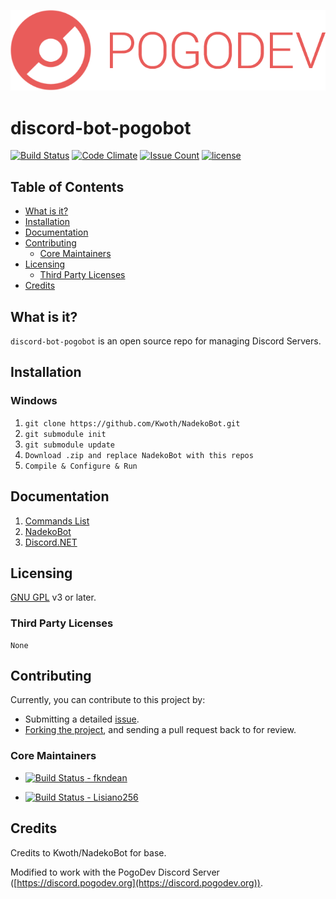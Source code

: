 [![POGODEV](https://github.com/pogodevorg/assets/blob/master/public/img/logo-github.png?raw=true)](https://pogodev.org)

# discord-bot-pogobot
[![Build Status](https://travis-ci.org/pogodevorg/discord-bot-pogobot.svg?branch=master)](https://travis-ci.org/pogodevorg/discord-bot-pogobot) [![Code Climate](https://codeclimate.com/github/pogodevorg/discord-bot-pogobot/badges/gpa.svg)](https://codeclimate.com/github/pogodevorg/discord-bot-pogobot) [![Issue Count](https://codeclimate.com/github/pogodevorg/discord-bot-pogobot/badges/issue_count.svg)](https://codeclimate.com/github/pogodevorg/discord-bot-pogobot) [![license](https://img.shields.io/github/license/pogodevorg/discord-bot-pogobot.svg?maxAge=2592000?style=flat-square)](https://github.com/pogodevorg/discord-bot-pogobot/blob/master/LICENSE.md)

## Table of Contents
* [What is it?](#what-is-it)
* [Installation](#installation)
* [Documentation](#documentation)
* [Contributing](#contributing)
  * [Core Maintainers](#core-maintainers)
* [Licensing](#licensing)
  * [Third Party Licenses](#third-party-licenses)
* [Credits](#credits)

## What is it?
`discord-bot-pogobot` is an open source repo for managing Discord Servers.

## Installation
### Windows
1. `git clone https://github.com/Kwoth/NadekoBot.git`
2. `git submodule init`
3. `git submodule update`
4. `Download .zip and replace NadekoBot with this repos`
5. `Compile & Configure & Run`

## Documentation
1. [Commands List](https://github.com/pogodevorg/discord-bot-pogobot/blob/master/docs/Command%20List.md)
2. [NadekoBot](http://nadekobot.readthedocs.io/en/latest/)
3. [Discord.NET](http://rtd.discord.foxbot.me/en/legacy/)

## Licensing
[GNU GPL](https://github.com/pogodevorg/discord-bot-pogobot/blob/master/LICENSE) v3 or later.

### Third Party Licenses
    None

## Contributing
Currently, you can contribute to this project by:
* Submitting a detailed [issue](https://github.com/pogodevorg/discord-bot-pogobot/issues/new).
* [Forking the project](https://github.com/pogodevorg/discord-bot-pogobot/fork), and sending a pull request back to for review.

### Core Maintainers

* [![Build Status](https://github.com/fkndean.png?size=36) - fkndean](https://github.com/fkndean)

* [![Build Status](https://github.com/Lisiano256.png?size=36) - Lisiano256](https://github.com/Lisiano256)

## Credits

Credits to Kwoth/NadekoBot for base.

Modified to work with the PogoDev Discord Server ([https://discord.pogodev.org](https://discord.pogodev.org)).
